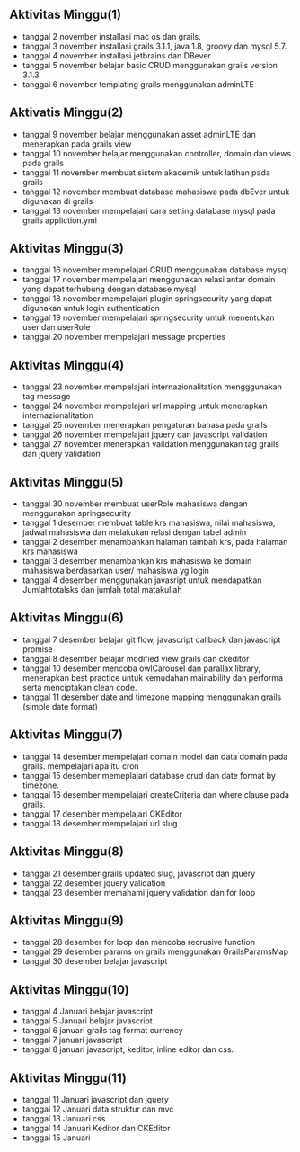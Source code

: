 ## Aktivitas Minggu(1)
* tanggal 2 november installasi mac os dan grails.
* tanggal 3 november installasi grails 3.1.1, java 1.8, groovy dan mysql 5.7.
* tanggal 4 november installasi jetbrains dan DBever
* tanggal 5 november belajar basic CRUD menggunakan grails version 3.1.3
* tanggal 6 november templating grails menggunakan adminLTE

## Aktivatis Minggu(2) 
* tanggal 9 november belajar menggunakan asset adminLTE dan menerapkan pada grails view 
* tanggal 10 november belajar menggunakan controller, domain dan views pada grails
* tanggal 11 november membuat sistem akademik untuk latihan pada grails
* tanggal 12 november membuat database mahasiswa pada dbEver untuk digunakan di grails
* tanggal 13 november mempelajari cara setting database mysql pada grails appliction.yml

## Aktivitas Minggu(3)
* tanggal 16 november mempelajari CRUD menggunakan database mysql
* tanggal 17 november mempelajari menggunakan relasi antar domain yang dapat terhubung dengan database mysql
* tanggal 18 november mempelajari plugin springsecurity yang dapat digunakan untuk login authentication
* tanggal 19 november mempelajari springsecurity untuk menentukan user dan userRole
* tanggal 20 november mempelajari message properties

## Aktivitas Minggu(4)
* tanggal 23 november mempelajari internazionalitation mengggunakan tag message 
* tanggal 24 november mempelajari url mapping untuk menerapkan internazionalitation 
* tanggal 25 november menerapkan pengaturan bahasa pada grails
* tanggal 26 november mempelajari jquery dan javascript validation
* tanggal 27 november menerapkan validation menggunakan tag grails dan jquery validation

## Aktivitas Minggu(5)
* tanggal 30 november membuat userRole mahasiswa dengan menggunakan springsecurity
* tanggal 1 desember membuat table krs mahasiswa, nilai mahasiswa, jadwal mahasiswa dan melakukan relasi dengan tabel admin
* tanggal 2 desember menambahkan halaman tambah krs, pada halaman krs mahasiswa
* tanggal 3 desember menambahkan krs mahasiswa ke domain mahasiswa berdasarkan user/ mahasiswa yg login
* tanggal 4 desember menggunakan javasript untuk mendapatkan Jumlahtotalsks dan jumlah total matakuliah

## Aktivitas Minggu(6)
* tanggal 7 desember belajar git flow, javascript callback dan javascript promise
* tanggal 8 desember belajar modified view grails dan ckeditor
* tanggal 10 desember mencoba owlCarousel dan parallax library, menerapkan best practice untuk kemudahan mainability dan performa serta menciptakan clean code.
* tanggal 11 desember date and timezone mapping menggunakan grails (simple date format)

## Aktivitas Minggu(7)
* tanggal 14 desember mempelajari domain model dan data domain pada grails. mempelajari apa itu cron
* tanggal 15 desember memeplajari database crud dan date format by timezone.
* tanggal 16 desember mempelajari createCriteria dan where clause pada grails.
* tanggal 17 desember mempelajari CKEditor
* tanggal 18 desember mempelajari url slug 

## Aktivitas Minggu(8)
* tanggal 21 desember grails updated slug, javascript dan jquery
* tanggal 22 desember jquery validation
* tanggal 23 desember memahami jquery validation dan for loop

## Aktivitas Minggu(9)
* tanggal 28 desember for loop dan mencoba recrusive function
* tanggal 29 desember params on grails menggunakan GrailsParamsMap
* tanggal 30 desember belajar javascript

## Aktivitas Minggu(10)
* tanggal 4 Januari belajar javascript
* tanggal 5 Januari belajar javascript
* tanggal 6 januari grails tag format currency
* tanggal 7 januari javascript
* tanggal 8 januari javascript, keditor, inline editor dan css.

## Aktivitas Minggu(11)
* tanggal 11 Januari javascript dan jquery
* tanggal 12 Januari data struktur dan mvc
* tanggal 13 Januari css 
* tanggal 14 Januari Keditor dan CKEditor
* tanggal 15 Januari 